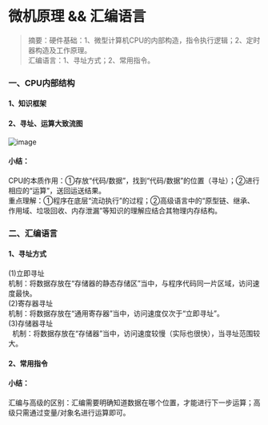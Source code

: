 # 微机原理 && 汇编语言
> 摘要：硬件基础：1、微型计算机CPU的内部构造，指令执行逻辑；2、定时器构造及工作原理。<br>汇编语言：1、寻址方式；2、常用指令。

### 一、CPU内部结构
#### 1、知识框架


#### 2、寻址、运算大致流图
![image](https://github.com/Liquan-gdut/-80x86-Micro-computer-theory/blob/master/%E4%BB%A3%E7%A0%81%E8%BF%90%E8%A1%8C%E5%A4%A7%E8%87%B4%E6%B5%81%E5%9B%BE.png)
#### 小结：<br>
CPU的本质作用：①存放“代码/数据”，找到“代码/数据”的位置（寻址）；②进行相应的“运算”，送回运送结果。<br>
重点理解：①程序在底层“流动执行”的过程；②高级语言中的“原型链、继承、作用域、垃圾回收、内存泄漏”等知识的理解应结合其物理内存结构。<br>

### 二、汇编语言

#### 1、寻址方式

(1)立即寻址<br>
   机制：将数据存放在“存储器的静态存储区”当中，与程序代码同一片区域，访问速度最快。<br>
(2)寄存器寻址<br>
   机制：将数据存放在“通用寄存器”当中，访问速度仅次于“立即寻址”。<br>
(3)存储器寻址<br>
   机制：将数据存放在“存储器”当中，访问速度较慢（实际也很快），当寻址范围较大。<br>

#### 2、常用指令


#### 小结：<br>
汇编与高级的区别：汇编需要明确知道数据在哪个位置，才能进行下一步运算；高级只需通过变量/对象名进行运算即可。
